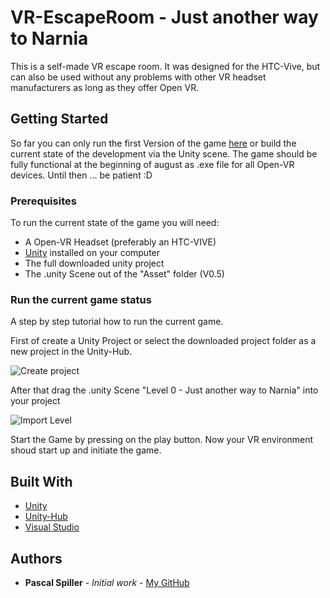 # VR-EscapeRoom - Just another way to Narnia

This is a self-made VR escape room. It was designed for the HTC-Vive, but can also be used without any problems with other VR headset manufacturers as long as they offer Open VR.



## Getting Started

So far you can only run the first Version of the game [here](https://github.com/lol987lol/VR-EscapeRoom/releases) or build the current state of the development via the Unity scene. The game should be fully functional at the beginning of august as .exe file for all Open-VR devices. Until then ... be patient :D 



### Prerequisites

To run the current state of the game you will need:

* A Open-VR Headset (preferably an HTC-VIVE)
* [Unity](https://unity3d.com/de/get-unity/download) installed on your computer
* The full downloaded unity project
* The .unity Scene out of the "Asset" folder (V0.5)



### Run the current game status

A step by step tutorial how to run the current game.

First of create a Unity Project or select the downloaded project folder as a new project in the Unity-Hub.

![Create project](https://github.com/lol987lol/VR-EscapeRoom/blob/master/Files%20for%20ReadMe/NewProject.JPG)



After that drag the .unity Scene "Level 0 - Just another way to Narnia" into your project

![Import Level](https://github.com/lol987lol/VR-EscapeRoom/blob/master/Files%20for%20ReadMe/ImportLevel.JPG)



Start the Game by pressing on the play button. Now your VR environment shoud start up and initiate the game.



## Built With

* [Unity](https://unity3d.com/de/get-unity/download)
* [Unity-Hub](https://unity3d.com/de/get-unity/download)
* [Visual Studio](https://visualstudio.microsoft.com/de/downloads/)



## Authors

* **Pascal Spiller** - *Initial work* - [My GitHub](https://github.com/lol987lol)
